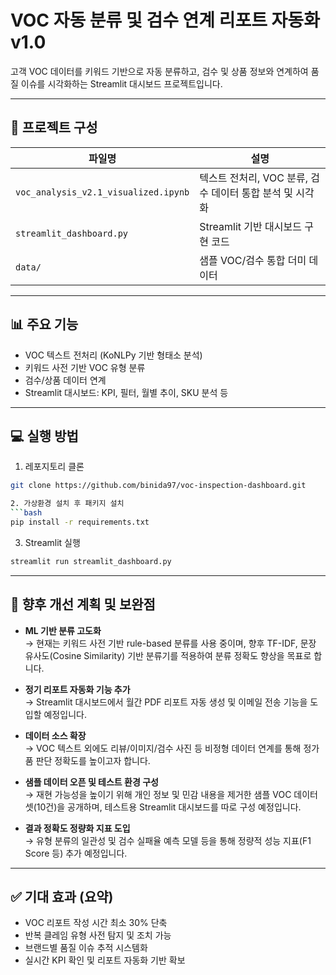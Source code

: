 # VOC 자동 분류 및 검수 연계 리포트 자동화 v1.0

고객 VOC 데이터를 키워드 기반으로 자동 분류하고, 검수 및 상품 정보와 연계하여 품질 이슈를 시각화하는 Streamlit 대시보드 프로젝트입니다.

---

## 📁 프로젝트 구성

| 파일명 | 설명 |
|--------|------|
| `voc_analysis_v2.1_visualized.ipynb` | 텍스트 전처리, VOC 분류, 검수 데이터 통합 분석 및 시각화 |
| `streamlit_dashboard.py` | Streamlit 기반 대시보드 구현 코드 |
| `data/` | 샘플 VOC/검수 통합 더미 데이터|

---

## 📊 주요 기능

- VOC 텍스트 전처리 (KoNLPy 기반 형태소 분석)
- 키워드 사전 기반 VOC 유형 분류
- 검수/상품 데이터 연계
- Streamlit 대시보드: KPI, 필터, 월별 추이, SKU 분석 등

---

## 💻 실행 방법

1. 레포지토리 클론  
```bash
git clone https://github.com/binida97/voc-inspection-dashboard.git

2. 가상환경 설치 후 패키지 설치  
```bash
pip install -r requirements.txt
```

3. Streamlit 실행  
```bash
streamlit run streamlit_dashboard.py
```
---

## 🔄 향후 개선 계획 및 보완점

- **ML 기반 분류 고도화**  
  → 현재는 키워드 사전 기반 rule-based 분류를 사용 중이며, 향후 TF-IDF, 문장 유사도(Cosine Similarity) 기반 분류기를 적용하여 분류 정확도 향상을 목표로 합니다.

- **정기 리포트 자동화 기능 추가**  
  → Streamlit 대시보드에서 월간 PDF 리포트 자동 생성 및 이메일 전송 기능을 도입할 예정입니다.

- **데이터 소스 확장**  
  → VOC 텍스트 외에도 리뷰/이미지/검수 사진 등 비정형 데이터 연계를 통해 정가품 판단 정확도를 높이고자 합니다.

- **샘플 데이터 오픈 및 테스트 환경 구성**  
  → 재현 가능성을 높이기 위해 개인 정보 및 민감 내용을 제거한 샘플 VOC 데이터셋(10건)을 공개하며, 테스트용 Streamlit 대시보드를 따로 구성 예정입니다.

- **결과 정확도 정량화 지표 도입**  
  → 유형 분류의 일관성 및 검수 실패율 예측 모델 등을 통해 정량적 성능 지표(F1 Score 등) 추가 예정입니다.

---

## ✅ 기대 효과 (요약)

- VOC 리포트 작성 시간 최소 30% 단축
- 반복 클레임 유형 사전 탐지 및 조치 가능
- 브랜드별 품질 이슈 추적 시스템화
- 실시간 KPI 확인 및 리포트 자동화 기반 확보
